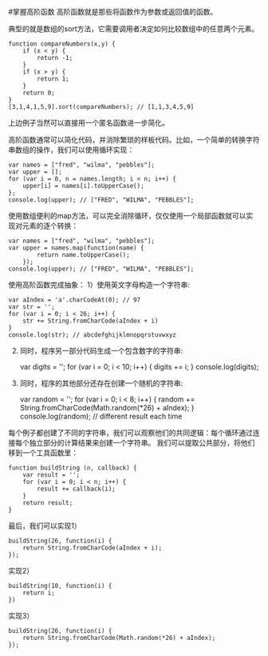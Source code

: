 #掌握高阶函数
高阶函数就是那些将函数作为参数或返回值的函数。

典型的就是数组的sort方法，它需要调用者决定如何比较数组中的任意两个元素。

    function compareNumbers(x,y) {
        if (x < y) {
            return -1;
        }
        if (x > y) {
            return 1;
        }
        return 0;
    }
    [3,1,4,1,5,9].sort(compareNumbers); // [1,1,3,4,5,9]

上边例子当然可以直接用一个匿名函数进一步简化。

高阶函数通常可以简化代码，并消除繁琐的样板代码。比如，一个简单的转换字符串数组的操作，我们可以使用循环实现：

    var names = ["fred", "wilma", "pebbles"];
    var upper = [];
    for (var i = 0, n = names.length; i < n; i++) {
        upper[i] = names[i].toUpperCase();
    };
    console.log(upper); // ["FRED", "WILMA", "PEBBLES"];

使用数组便利的map方法，可以完全消除循环，仅仅使用一个局部函数就可以实现对元素的逐个转换：

    var names = ["fred", "wilma", "pebbles"];
    var upper = names.map(function(name) {
            return name.toUpperCase();
        });
    console.log(upper); // ["FRED", "WILMA", "PEBBLES"];

使用高阶函数完成抽象：
1）使用英文字母构造一个字符串:

    var aIndex = 'a'.charCodeAt(0); // 97
    var str = '';
    for (var i = 0; i < 26; i++) {
        str += String.fromCharCode(aIndex + i)
    }
    console.log(str); // abcdefghijklmnopqrstuvwxyz

2) 同时，程序另一部分代码生成一个包含数字的字符串:

    var digits = '';
    for (var i = 0; i < 10; i++) {
        digits += i;
    }
    console.log(digits);

3) 同时，程序的其他部分还存在创建一个随机的字符串:

    var random = '';
    for (var i = 0; i < 8; i++) {
        random += String.fromCharCode(Math.random(*26) + aIndex);
    }
    console.log(random); // different result each time

每个例子都创建了不同的字符串，我们可以观察他们的共同逻辑：每个循环通过连接每个独立部分的计算结果来创建一个字符串。
我们可以提取公共部分，将他们移到一个工具函数里：

    function buildString (n, callback) {
        var result = '';
        for (var i = 0; i < n; i++) {
            result += callback(i);
        }
        return result;
    }

最后，我们可以实现1）

    buildString(26, function(i) {
        return String.fromCharCode(aIndex + i);
    });   

实现2）

    buildString(10, function(i) {
        return i;
    })

实现3）

    buildString(26, function(i) {
        return String.fromCharCode(Math.random(*26) + aIndex);
    }); 
























